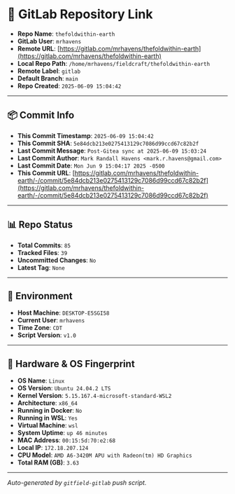 # 🔗 GitLab Repository Link

- **Repo Name**: `thefoldwithin-earth`
- **GitLab User**: `mrhavens`
- **Remote URL**: [https://gitlab.com/mrhavens/thefoldwithin-earth](https://gitlab.com/mrhavens/thefoldwithin-earth)
- **Local Repo Path**: `/home/mrhavens/fieldcraft/thefoldwithin-earth`
- **Remote Label**: `gitlab`
- **Default Branch**: `main`
- **Repo Created**: `2025-06-09 15:04:42`

---

## 📦 Commit Info

- **This Commit Timestamp**: `2025-06-09 15:04:42`
- **This Commit SHA**: `5e84dcb213e0275413129c7086d99ccd67c82b2f`
- **Last Commit Message**: `Post-Gitea sync at 2025-06-09 15:03:24`
- **Last Commit Author**: `Mark Randall Havens <mark.r.havens@gmail.com>`
- **Last Commit Date**: `Mon Jun 9 15:04:17 2025 -0500`
- **This Commit URL**: [https://gitlab.com/mrhavens/thefoldwithin-earth/-/commit/5e84dcb213e0275413129c7086d99ccd67c82b2f](https://gitlab.com/mrhavens/thefoldwithin-earth/-/commit/5e84dcb213e0275413129c7086d99ccd67c82b2f)

---

## 📊 Repo Status

- **Total Commits**: `85`
- **Tracked Files**: `39`
- **Uncommitted Changes**: `No`
- **Latest Tag**: `None`

---

## 🧽 Environment

- **Host Machine**: `DESKTOP-E5SGI58`
- **Current User**: `mrhavens`
- **Time Zone**: `CDT`
- **Script Version**: `v1.0`

---

## 🧬 Hardware & OS Fingerprint

- **OS Name**: `Linux`
- **OS Version**: `Ubuntu 24.04.2 LTS`
- **Kernel Version**: `5.15.167.4-microsoft-standard-WSL2`
- **Architecture**: `x86_64`
- **Running in Docker**: `No`
- **Running in WSL**: `Yes`
- **Virtual Machine**: `wsl`
- **System Uptime**: `up 46 minutes`
- **MAC Address**: `00:15:5d:70:e2:68`
- **Local IP**: `172.18.207.124`
- **CPU Model**: `AMD A6-3420M APU with Radeon(tm) HD Graphics`
- **Total RAM (GB)**: `3.63`

---

_Auto-generated by `gitfield-gitlab` push script._
